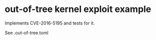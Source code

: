 # out-of-tree kernel exploit example

Implements CVE-2016-5195 and tests for it.

See .out-of-tree.toml
